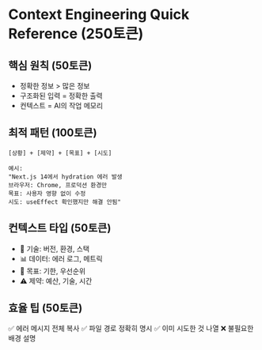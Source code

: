 # Context Engineering Quick Reference (250토큰)

## 핵심 원칙 (50토큰)
- 정확한 정보 > 많은 정보
- 구조화된 입력 = 정확한 출력
- 컨텍스트 = AI의 작업 메모리

## 최적 패턴 (100토큰)
```
[상황] + [제약] + [목표] + [시도]

예시:
"Next.js 14에서 hydration 에러 발생
브라우저: Chrome, 프로덕션 환경만
목표: 사용자 영향 없이 수정
시도: useEffect 확인했지만 해결 안됨"
```

## 컨텍스트 타입 (50토큰)
- 🔧 기술: 버전, 환경, 스택
- 📊 데이터: 에러 로그, 메트릭
- 🎯 목표: 기한, 우선순위
- ⚠️ 제약: 예산, 기술, 시간

## 효율 팁 (50토큰)
✅ 에러 메시지 전체 복사
✅ 파일 경로 정확히 명시
✅ 이미 시도한 것 나열
❌ 불필요한 배경 설명